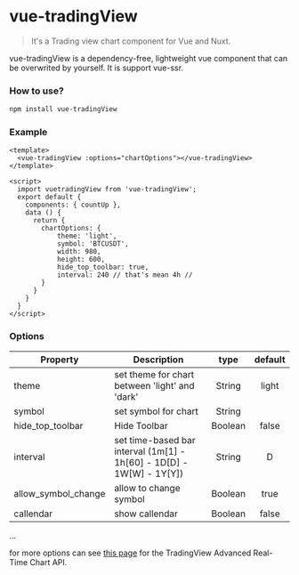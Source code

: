 # vue-tradingView
> It's a Trading view chart component for Vue and Nuxt.

vue-tradingView is a dependency-free, lightweight vue component that can be overwrited by yourself.
It is support vue-ssr.

### How to use?
```bash
npm install vue-tradingView
```

### Example

```vue
<template>
  <vue-tradingView :options="chartOptions"></vue-tradingView>
</template>

<script>
  import vuetradingView from 'vue-tradingView';
  export default {
    components: { countUp },
    data () {
      return {
        chartOptions: {
            theme: 'light',
            symbol: 'BTCUSDT',
            width: 980,
            height: 600,
            hide_top_toolbar: true,
            interval: 240 // that's mean 4h //
        }
      }
    }
  }
</script>
```

### Options
|    Property    |    Description   |   type   |	default	|
| -----------------  | ---------------- | :--------: | :----------: |
| theme         | set theme for chart between 'light' and 'dark'  | String | light |
| symbol  | set symbol for chart | String | |
| hide_top_toolbar     | Hide Toolbar | Boolean | false |
| interval | set time-based bar interval (1m[1] - 1h[60] - 1D[D] - 1W[W] - 1Y[Y]) | String | D |
| allow_symbol_change | allow to change symbol | Boolean | true |
| callendar | show callendar | Boolean | false |
...

for more options can see [this page](https://www.tradingview.com/widget/advanced-chart/) for the TradingView Advanced Real-Time Chart API.

